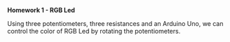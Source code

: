 **Homework 1 - RGB Led**

Using three potentiometers, three resistances and an Arduino Uno, we can control the color of RGB Led by rotating the potentiometers.
